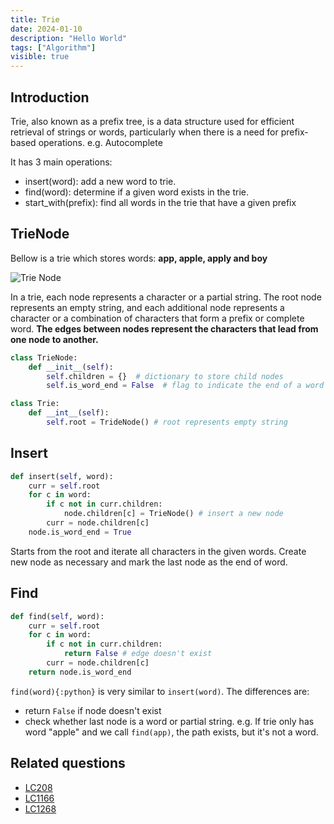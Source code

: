 ```yaml
---
title: Trie
date: 2024-01-10
description: "Hello World"
tags: ["Algorithm"]
visible: true
---
```


## Introduction

Trie, also known as a prefix tree, is a data structure used for efficient retrieval of strings or words, particularly when there is a need for prefix-based operations. e.g. Autocomplete

It has 3 main operations:

- insert(word): add a new word to trie.
- find(word): determine if a given word exists in the trie.
- start_with(prefix): find all words in the trie that have a given prefix

## TrieNode

Bellow is a trie which stores words: **app, apple, apply and boy**

  <img src="/trie.png" alt="Trie Node" width={600} height={600} />

In a trie, each node represents a character or a partial string. The root node represents an empty string, and each additional node represents a character or a combination of characters that form a prefix or complete word. **The edges between nodes represent the characters that lead from one node to another.**

```python
class TrieNode:
    def __init__(self):
        self.children = {}  # dictionary to store child nodes
        self.is_word_end = False  # flag to indicate the end of a word

class Trie:
    def __int__(self):
        self.root = TrideNode() # root represents empty string
```

## Insert

```python
def insert(self, word):
    curr = self.root
    for c in word:
        if c not in curr.children:
            node.children[c] = TrieNode() # insert a new node
        curr = node.children[c]
    node.is_word_end = True
```

Starts from the root and iterate all characters in the given words. Create new node as necessary and mark the last node as the end of word.

## Find

```python
def find(self, word):
    curr = self.root
    for c in word:
        if c not in curr.children:
            return False # edge doesn't exist
        curr = node.children[c]
    return node.is_word_end
```

`find(word){:python}` is very similar to `insert(word)`. The differences are:

- return `False` if node doesn't exist
- check whether last node is a word or partial string. e.g. If trie only has word "apple" and we call `find(app)`, the path exists, but it's not a word.

## Related questions

- [LC208](https://leetcode.com/problems/implement-trie-prefix-tree/description/)
- [LC1166](https://leetcode.com/problems/design-file-system/)
- [LC1268](https://leetcode.com/problems/search-suggestions-system/)
